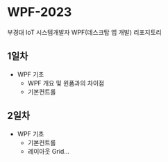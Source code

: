 # WPF-2023
부경대 IoT 시스템개발자 WPF(데스크탑 앱 개발) 리포지토리

## 1일차
- WPF 기초
  - WPF 개요 및 윈폼과의 차이점
  - 기본컨트롤
  
## 2일차
- WPF 기초
  - 기본컨트롤
  - 레이아웃 Grid...
